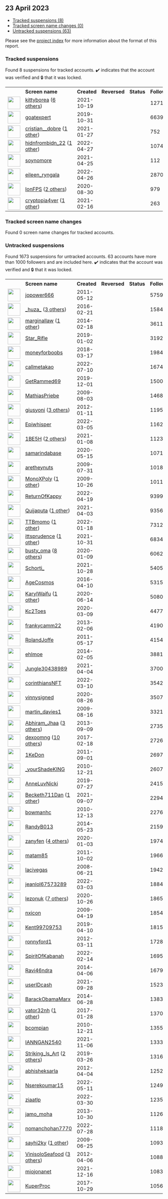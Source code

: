 ## 23 April 2023

* [Tracked suspensions (8)](#tracked-suspensions)
* [Tracked screen name changes (0)](#tracked-screen-name-changes)
* [Untracked suspensions (63)](#untracked-suspensions)

Please see the [project index](https://github.com/travisbrown/twitter-watch) for more information about the format of this report.

### Tracked suspensions

Found 8 suspensions for tracked accounts.
  ✔️ indicates that the account was verified and 🔒 that it was locked.

<table>
    <tr>
        <th></th>
        <th align="left">Screen name</th>
        <th align="left">Created</th>
        <th align="left">Reversed</th>
        <th align="left">Status</th>
        <th align="left">Followers</th>
        <th align="left">Ranking</th></tr>
    </tr>
        <tr>
            <td><a href="https://twitter.com/intent/user?user_id=1450570882846502912">
                <img src="https://pbs.twimg.com/profile_images/1527408571507433472/UWssfGfw_normal.jpg" width="40px" height="40px" align="center"/></a>
            </td>
            <td>
                <a href="https://twitter.com/kittyborea">kittyborea</a>&nbsp;(<a href="https://api.memory.lol/v1/tw/id/1450570882846502912">6 others</a>)&nbsp;</td>
            <td>2021-10-19</td>
            <td></td>
            <td align="center"></td>
            <td>1271</td>
            <td>2042</td>
        </tr>
        <tr>
            <td><a href="https://twitter.com/intent/user?user_id=1189814358043439105">
                <img src="https://pbs.twimg.com/profile_images/1189837839229431809/pw2tyXlE_normal.jpg" width="40px" height="40px" align="center"/></a>
            </td>
            <td>
                <a href="https://twitter.com/goatexpert">goatexpert</a></td>
            <td>2019-10-31</td>
            <td></td>
            <td align="center"></td>
            <td>6639</td>
            <td>10985</td>
        </tr>
        <tr>
            <td><a href="https://twitter.com/intent/user?user_id=1354381852233134083">
                <img src="https://pbs.twimg.com/profile_images/1506372176710152198/1nARpzqn_normal.jpg" width="40px" height="40px" align="center"/></a>
            </td>
            <td>
                <a href="https://twitter.com/cristian__dobre">cristian__dobre</a>&nbsp;(<a href="https://api.memory.lol/v1/tw/id/1354381852233134083">1 other</a>)&nbsp;</td>
            <td>2021-01-27</td>
            <td></td>
            <td align="center"></td>
            <td>752</td>
            <td>18523</td>
        </tr>
        <tr>
            <td><a href="https://twitter.com/intent/user?user_id=1519376861469548546">
                <img src="https://pbs.twimg.com/profile_images/1588886581187846144/BZeOByWZ_normal.jpg" width="40px" height="40px" align="center"/></a>
            </td>
            <td>
                <a href="https://twitter.com/hidnfrombidn_22">hidnfrombidn_22</a>&nbsp;(<a href="https://api.memory.lol/v1/tw/id/1519376861469548546">1 other</a>)&nbsp;</td>
            <td>2022-04-27</td>
            <td></td>
            <td align="center"></td>
            <td>1074</td>
            <td>31327</td>
        </tr>
        <tr>
            <td><a href="https://twitter.com/intent/user?user_id=1386361654871535619">
                <img src="https://pbs.twimg.com/profile_images/1526585790402371585/ekaeSUm9_normal.jpg" width="40px" height="40px" align="center"/></a>
            </td>
            <td>
                <a href="https://twitter.com/soynomore">soynomore</a></td>
            <td>2021-04-25</td>
            <td></td>
            <td align="center"></td>
            <td>112</td>
            <td>50199</td>
        </tr>
        <tr>
            <td><a href="https://twitter.com/intent/user?user_id=1519089482808668166">
                <img src="https://pbs.twimg.com/profile_images/1577812334743093255/14XwgOJ3_normal.jpg" width="40px" height="40px" align="center"/></a>
            </td>
            <td>
                <a href="https://twitter.com/eileen_ryngala">eileen_ryngala</a></td>
            <td>2022-04-26</td>
            <td></td>
            <td align="center"></td>
            <td>2870</td>
            <td>76844</td>
        </tr>
        <tr>
            <td><a href="https://twitter.com/intent/user?user_id=1300116830560845827">
                <img src="https://pbs.twimg.com/profile_images/1596667004597010434/H_Hd5DPa_normal.jpg" width="40px" height="40px" align="center"/></a>
            </td>
            <td>
                <a href="https://twitter.com/IonFPS">IonFPS</a>&nbsp;(<a href="https://api.memory.lol/v1/tw/id/1300116830560845827">2 others</a>)&nbsp;</td>
            <td>2020-08-30</td>
            <td></td>
            <td align="center"></td>
            <td>979</td>
            <td>88008</td>
        </tr>
        <tr>
            <td><a href="https://twitter.com/intent/user?user_id=1361540273982083073">
                <img src="https://pbs.twimg.com/profile_images/1380261429731848192/N4Hv-Kq5_normal.jpg" width="40px" height="40px" align="center"/></a>
            </td>
            <td>
                <a href="https://twitter.com/cryptopia4ver">cryptopia4ver</a>&nbsp;(<a href="https://api.memory.lol/v1/tw/id/1361540273982083073">1 other</a>)&nbsp;</td>
            <td>2021-02-16</td>
            <td></td>
            <td align="center"></td>
            <td>263</td>
            <td>90033</td>
        </tr></table>

### Tracked screen name changes

Found 0 screen name changes for tracked accounts.

### Untracked suspensions

Found 1673 suspensions for untracked accounts.
63 accounts have more than 1000 followers and are included here.
  ✔️ indicates that the account was verified and 🔒 that it was locked.

<table>
    <tr>
        <th></th>
        <th align="left">Screen name</th>
        <th align="left">Created</th>
        <th align="left">Reversed</th>
        <th align="left">Status</th>
        <th align="left">Followers</th>
    </tr>
        <tr>
            <td><a href="https://twitter.com/intent/user?user_id=297302006">
                <img src="https://pbs.twimg.com/profile_images/1588272742083825670/5z1NEGqM_normal.jpg" width="40px" height="40px" align="center"/></a>
            </td>
            <td>
                <a href="https://twitter.com/jopower666">jopower666</a></td>
            <td>2011-05-12</td>
            <td></td>
            <td align="center"></td>
            <td>575978</td>
        </tr>
        <tr>
            <td><a href="https://twitter.com/intent/user?user_id=701297480210784256">
                <img src="https://pbs.twimg.com/profile_images/1561076924818014208/EIIN6iEq_normal.jpg" width="40px" height="40px" align="center"/></a>
            </td>
            <td>
                <a href="https://twitter.com/_huza_">_huza_</a>&nbsp;(<a href="https://api.memory.lol/v1/tw/id/701297480210784256">3 others</a>)&nbsp;</td>
            <td>2016-02-21</td>
            <td></td>
            <td align="center"></td>
            <td>158458</td>
        </tr>
        <tr>
            <td><a href="https://twitter.com/intent/user?user_id=2349379614">
                <img src="https://pbs.twimg.com/profile_images/1354496074577104898/QXXs816c_normal.jpg" width="40px" height="40px" align="center"/></a>
            </td>
            <td>
                <a href="https://twitter.com/marginallaw">marginallaw</a>&nbsp;(<a href="https://api.memory.lol/v1/tw/id/2349379614">1 other</a>)&nbsp;</td>
            <td>2014-02-18</td>
            <td></td>
            <td align="center"></td>
            <td>36110</td>
        </tr>
        <tr>
            <td><a href="https://twitter.com/intent/user?user_id=1080540771303018497">
                <img src="https://pbs.twimg.com/profile_images/1445944939125293058/LNtEDEN5_normal.jpg" width="40px" height="40px" align="center"/></a>
            </td>
            <td>
                <a href="https://twitter.com/Star_Rifle">Star_Rifle</a></td>
            <td>2019-01-02</td>
            <td></td>
            <td align="center"></td>
            <td>31924</td>
        </tr>
        <tr>
            <td><a href="https://twitter.com/intent/user?user_id=974868588048912389">
                <img src="https://pbs.twimg.com/profile_images/1285794118569009153/p3QNzobp_normal.jpg" width="40px" height="40px" align="center"/></a>
            </td>
            <td>
                <a href="https://twitter.com/moneyforboobs">moneyforboobs</a></td>
            <td>2018-03-17</td>
            <td></td>
            <td align="center"></td>
            <td>19842</td>
        </tr>
        <tr>
            <td><a href="https://twitter.com/intent/user?user_id=1546145484582096898">
                <img src="https://pbs.twimg.com/profile_images/1591180788342685696/ptmy35pu_normal.png" width="40px" height="40px" align="center"/></a>
            </td>
            <td>
                <a href="https://twitter.com/callmetakao">callmetakao</a></td>
            <td>2022-07-10</td>
            <td></td>
            <td align="center"></td>
            <td>16744</td>
        </tr>
        <tr>
            <td><a href="https://twitter.com/intent/user?user_id=1200954885392551936">
                <img src="https://pbs.twimg.com/profile_images/1356077903868526595/M6GXiT1o_normal.jpg" width="40px" height="40px" align="center"/></a>
            </td>
            <td>
                <a href="https://twitter.com/GetRammed69">GetRammed69</a></td>
            <td>2019-12-01</td>
            <td></td>
            <td align="center"></td>
            <td>15003</td>
        </tr>
        <tr>
            <td><a href="https://twitter.com/intent/user?user_id=62458253">
                <img src="https://pbs.twimg.com/profile_images/1440237268728356867/ua9uyNmO_normal.jpg" width="40px" height="40px" align="center"/></a>
            </td>
            <td>
                <a href="https://twitter.com/MathiasPriebe">MathiasPriebe</a></td>
            <td>2009-08-03</td>
            <td></td>
            <td align="center"></td>
            <td>14682</td>
        </tr>
        <tr>
            <td><a href="https://twitter.com/intent/user?user_id=461019019">
                <img src="https://pbs.twimg.com/profile_images/1483123668968480778/3dQyX95e_normal.jpg" width="40px" height="40px" align="center"/></a>
            </td>
            <td>
                <a href="https://twitter.com/giusyoni">giusyoni</a>&nbsp;(<a href="https://api.memory.lol/v1/tw/id/461019019">3 others</a>)&nbsp;</td>
            <td>2012-01-11</td>
            <td></td>
            <td align="center"></td>
            <td>11951</td>
        </tr>
        <tr>
            <td><a href="https://twitter.com/intent/user?user_id=1499983116017930241">
                <img src="https://pbs.twimg.com/profile_images/1499983332624322562/jXT8Jqp2_normal.jpg" width="40px" height="40px" align="center"/></a>
            </td>
            <td>
                <a href="https://twitter.com/Epiwhisper">Epiwhisper</a></td>
            <td>2022-03-05</td>
            <td></td>
            <td align="center"></td>
            <td>11623</td>
        </tr>
        <tr>
            <td><a href="https://twitter.com/intent/user?user_id=1347503157371396099">
                <img src="https://pbs.twimg.com/profile_images/1598242318955565057/iUeZF0eA_normal.jpg" width="40px" height="40px" align="center"/></a>
            </td>
            <td>
                <a href="https://twitter.com/1BE5H">1BE5H</a>&nbsp;(<a href="https://api.memory.lol/v1/tw/id/1347503157371396099">2 others</a>)&nbsp;</td>
            <td>2021-01-08</td>
            <td></td>
            <td align="center"></td>
            <td>11230</td>
        </tr>
        <tr>
            <td><a href="https://twitter.com/intent/user?user_id=1261272333911613440">
                <img src="https://pbs.twimg.com/profile_images/1576334336072163329/Rx8C2Lr1_normal.jpg" width="40px" height="40px" align="center"/></a>
            </td>
            <td>
                <a href="https://twitter.com/samarindabase">samarindabase</a></td>
            <td>2020-05-15</td>
            <td></td>
            <td align="center"></td>
            <td>10710</td>
        </tr>
        <tr>
            <td><a href="https://twitter.com/intent/user?user_id=61866666">
                <img src="https://pbs.twimg.com/profile_images/1259765289/Dave_1__normal.jpg" width="40px" height="40px" align="center"/></a>
            </td>
            <td>
                <a href="https://twitter.com/aretheynuts">aretheynuts</a></td>
            <td>2009-07-31</td>
            <td></td>
            <td align="center"></td>
            <td>10184</td>
        </tr>
        <tr>
            <td><a href="https://twitter.com/intent/user?user_id=85259767">
                <img src="https://pbs.twimg.com/profile_images/1473466991667298304/6m2jM_-__normal.jpg" width="40px" height="40px" align="center"/></a>
            </td>
            <td>
                <a href="https://twitter.com/MonoXPoly">MonoXPoly</a>&nbsp;(<a href="https://api.memory.lol/v1/tw/id/85259767">1 other</a>)&nbsp;</td>
            <td>2009-10-26</td>
            <td></td>
            <td align="center"></td>
            <td>10118</td>
        </tr>
        <tr>
            <td><a href="https://twitter.com/intent/user?user_id=1516493709566742534">
                <img src="https://pbs.twimg.com/profile_images/1516493870149865475/zSKNBlg7_normal.jpg" width="40px" height="40px" align="center"/></a>
            </td>
            <td>
                <a href="https://twitter.com/ReturnOfKappy">ReturnOfKappy</a></td>
            <td>2022-04-19</td>
            <td></td>
            <td align="center"></td>
            <td>9399</td>
        </tr>
        <tr>
            <td><a href="https://twitter.com/intent/user?user_id=1378287785145171973">
                <img src="https://pbs.twimg.com/profile_images/1557685942760210434/Jk9mNSy1_normal.jpg" width="40px" height="40px" align="center"/></a>
            </td>
            <td>
                <a href="https://twitter.com/Quijaputa">Quijaputa</a>&nbsp;(<a href="https://api.memory.lol/v1/tw/id/1378287785145171973">1 other</a>)&nbsp;</td>
            <td>2021-04-03</td>
            <td></td>
            <td align="center"></td>
            <td>9356</td>
        </tr>
        <tr>
            <td><a href="https://twitter.com/intent/user?user_id=1483494542712381440">
                <img src="https://pbs.twimg.com/profile_images/1596870462578925568/Dij_P7Ec_normal.jpg" width="40px" height="40px" align="center"/></a>
            </td>
            <td>
                <a href="https://twitter.com/TTBmomo">TTBmomo</a>&nbsp;(<a href="https://api.memory.lol/v1/tw/id/1483494542712381440">1 other</a>)&nbsp;</td>
            <td>2022-01-18</td>
            <td></td>
            <td align="center"></td>
            <td>7312</td>
        </tr>
        <tr>
            <td><a href="https://twitter.com/intent/user?user_id=1454820650644815876">
                <img src="https://pbs.twimg.com/profile_images/1593934408737775621/ZuNMdPDI_normal.jpg" width="40px" height="40px" align="center"/></a>
            </td>
            <td>
                <a href="https://twitter.com/ittsprudence">ittsprudence</a>&nbsp;(<a href="https://api.memory.lol/v1/tw/id/1454820650644815876">1 other</a>)&nbsp;</td>
            <td>2021-10-31</td>
            <td></td>
            <td align="center"></td>
            <td>6834</td>
        </tr>
        <tr>
            <td><a href="https://twitter.com/intent/user?user_id=1215180092659392512">
                <img src="https://pbs.twimg.com/profile_images/1598050108012171273/wRhzfAUB_normal.jpg" width="40px" height="40px" align="center"/></a>
            </td>
            <td>
                <a href="https://twitter.com/busty_oma">busty_oma</a>&nbsp;(<a href="https://api.memory.lol/v1/tw/id/1215180092659392512">8 others</a>)&nbsp;</td>
            <td>2020-01-09</td>
            <td></td>
            <td align="center"></td>
            <td>6062</td>
        </tr>
        <tr>
            <td><a href="https://twitter.com/intent/user?user_id=1453810165602467843">
                <img src="https://pbs.twimg.com/profile_images/1598668083257921540/ILgakmsq_normal.jpg" width="40px" height="40px" align="center"/></a>
            </td>
            <td>
                <a href="https://twitter.com/Schorti_">Schorti_</a></td>
            <td>2021-10-28</td>
            <td></td>
            <td align="center"></td>
            <td>5405</td>
        </tr>
        <tr>
            <td><a href="https://twitter.com/intent/user?user_id=719003733997150208">
                <img src="https://pbs.twimg.com/profile_images/1598526358669340672/90NwMV0q_normal.jpg" width="40px" height="40px" align="center"/></a>
            </td>
            <td>
                <a href="https://twitter.com/AgeCosmos">AgeCosmos</a></td>
            <td>2016-04-10</td>
            <td></td>
            <td align="center"></td>
            <td>5315</td>
        </tr>
        <tr>
            <td><a href="https://twitter.com/intent/user?user_id=1272154016638738437">
                <img src="https://pbs.twimg.com/profile_images/1597656656598507520/jdb0S4Rv_normal.jpg" width="40px" height="40px" align="center"/></a>
            </td>
            <td>
                <a href="https://twitter.com/KarylWaifu">KarylWaifu</a>&nbsp;(<a href="https://api.memory.lol/v1/tw/id/1272154016638738437">1 other</a>)&nbsp;</td>
            <td>2020-06-14</td>
            <td></td>
            <td align="center"></td>
            <td>5080</td>
        </tr>
        <tr>
            <td><a href="https://twitter.com/intent/user?user_id=1236859808659243015">
                <img src="https://pbs.twimg.com/profile_images/1561438690467004418/-0y3grPd_normal.jpg" width="40px" height="40px" align="center"/></a>
            </td>
            <td>
                <a href="https://twitter.com/Kc2Toes">Kc2Toes</a></td>
            <td>2020-03-09</td>
            <td></td>
            <td align="center"></td>
            <td>4477</td>
        </tr>
        <tr>
            <td><a href="https://twitter.com/intent/user?user_id=1155266749">
                <img src="https://pbs.twimg.com/profile_images/514562541393965057/yy6y88E__normal.jpeg" width="40px" height="40px" align="center"/></a>
            </td>
            <td>
                <a href="https://twitter.com/frankycamm22">frankycamm22</a></td>
            <td>2013-02-06</td>
            <td></td>
            <td align="center"></td>
            <td>4190</td>
        </tr>
        <tr>
            <td><a href="https://twitter.com/intent/user?user_id=300077989">
                <img src="https://pbs.twimg.com/profile_images/1357261593/roland-joffe-on-the-set-of-there-be-dragons_normal.jpg" width="40px" height="40px" align="center"/></a>
            </td>
            <td>
                <a href="https://twitter.com/RolandJoffe">RolandJoffe</a></td>
            <td>2011-05-17</td>
            <td></td>
            <td align="center"></td>
            <td>4154</td>
        </tr>
        <tr>
            <td><a href="https://twitter.com/intent/user?user_id=2328445813">
                <img src="https://pbs.twimg.com/profile_images/1596386692247625730/6NeJCEIV_normal.jpg" width="40px" height="40px" align="center"/></a>
            </td>
            <td>
                <a href="https://twitter.com/ehlmoe">ehlmoe</a></td>
            <td>2014-02-05</td>
            <td></td>
            <td align="center"></td>
            <td>3881</td>
        </tr>
        <tr>
            <td><a href="https://twitter.com/intent/user?user_id=1378692656293875718">
                <img src="https://pbs.twimg.com/profile_images/1549190608333701120/LKLr11W1_normal.jpg" width="40px" height="40px" align="center"/></a>
            </td>
            <td>
                <a href="https://twitter.com/Jungle30438989">Jungle30438989</a></td>
            <td>2021-04-04</td>
            <td></td>
            <td align="center"></td>
            <td>3700</td>
        </tr>
        <tr>
            <td><a href="https://twitter.com/intent/user?user_id=1501727435100147717">
                <img src="https://pbs.twimg.com/profile_images/1504122587051397129/SDZMwVyq_normal.png" width="40px" height="40px" align="center"/></a>
            </td>
            <td>
                <a href="https://twitter.com/corinthiansNFT">corinthiansNFT</a></td>
            <td>2022-03-10</td>
            <td></td>
            <td align="center"></td>
            <td>3542</td>
        </tr>
        <tr>
            <td><a href="https://twitter.com/intent/user?user_id=1298627889462747136">
                <img src="https://pbs.twimg.com/profile_images/1598384055661330438/GhAjZw-q_normal.jpg" width="40px" height="40px" align="center"/></a>
            </td>
            <td>
                <a href="https://twitter.com/vinnysigned">vinnysigned</a></td>
            <td>2020-08-26</td>
            <td></td>
            <td align="center"></td>
            <td>3507</td>
        </tr>
        <tr>
            <td><a href="https://twitter.com/intent/user?user_id=66148782">
                <img src="https://pbs.twimg.com/profile_images/1457629184776355841/A_ea67SJ_normal.jpg" width="40px" height="40px" align="center"/></a>
            </td>
            <td>
                <a href="https://twitter.com/martin_davies1">martin_davies1</a></td>
            <td>2009-08-16</td>
            <td></td>
            <td align="center"></td>
            <td>3321</td>
        </tr>
        <tr>
            <td><a href="https://twitter.com/intent/user?user_id=1844872608">
                <img src="https://pbs.twimg.com/profile_images/1381110129941114885/YKJ0Dye-_normal.jpg" width="40px" height="40px" align="center"/></a>
            </td>
            <td>
                <a href="https://twitter.com/Abhiram_Jhaa">Abhiram_Jhaa</a>&nbsp;(<a href="https://api.memory.lol/v1/tw/id/1844872608">3 others</a>)&nbsp;</td>
            <td>2013-09-09</td>
            <td></td>
            <td align="center"></td>
            <td>2735</td>
        </tr>
        <tr>
            <td><a href="https://twitter.com/intent/user?user_id=833058569134211072">
                <img src="https://pbs.twimg.com/profile_images/1471961039717773314/IA-CbzHT_normal.jpg" width="40px" height="40px" align="center"/></a>
            </td>
            <td>
                <a href="https://twitter.com/dexoomng">dexoomng</a>&nbsp;(<a href="https://api.memory.lol/v1/tw/id/833058569134211072">10 others</a>)&nbsp;</td>
            <td>2017-02-18</td>
            <td></td>
            <td align="center"></td>
            <td>2726</td>
        </tr>
        <tr>
            <td><a href="https://twitter.com/intent/user?user_id=366199918">
                <img src="https://pbs.twimg.com/profile_images/1383606824323010574/QEz6DNSn_normal.jpg" width="40px" height="40px" align="center"/></a>
            </td>
            <td>
                <a href="https://twitter.com/1KeDon">1KeDon</a></td>
            <td>2011-09-01</td>
            <td></td>
            <td align="center"></td>
            <td>2697</td>
        </tr>
        <tr>
            <td><a href="https://twitter.com/intent/user?user_id=229170531">
                <img src="https://pbs.twimg.com/profile_images/1565915563758702594/nOXOZyoh_normal.jpg" width="40px" height="40px" align="center"/></a>
            </td>
            <td>
                <a href="https://twitter.com/_yourShadeKING">_yourShadeKING</a></td>
            <td>2010-12-21</td>
            <td></td>
            <td align="center"></td>
            <td>2607</td>
        </tr>
        <tr>
            <td><a href="https://twitter.com/intent/user?user_id=1154981400942129152">
                <img src="https://pbs.twimg.com/profile_images/1518747064728961031/_kDi7ghk_normal.jpg" width="40px" height="40px" align="center"/></a>
            </td>
            <td>
                <a href="https://twitter.com/AnneLuvNicki">AnneLuvNicki</a></td>
            <td>2019-07-27</td>
            <td></td>
            <td align="center"></td>
            <td>2415</td>
        </tr>
        <tr>
            <td><a href="https://twitter.com/intent/user?user_id=1435032192942428160">
                <img src="https://pbs.twimg.com/profile_images/1555021933401427969/kRPG-Qu1_normal.jpg" width="40px" height="40px" align="center"/></a>
            </td>
            <td>
                <a href="https://twitter.com/Becketh711Dan">Becketh711Dan</a>&nbsp;(<a href="https://api.memory.lol/v1/tw/id/1435032192942428160">1 other</a>)&nbsp;</td>
            <td>2021-09-07</td>
            <td></td>
            <td align="center"></td>
            <td>2294</td>
        </tr>
        <tr>
            <td><a href="https://twitter.com/intent/user?user_id=226015184">
                <img src="https://pbs.twimg.com/profile_images/1568252832578506752/QN3UxGkt_normal.jpg" width="40px" height="40px" align="center"/></a>
            </td>
            <td>
                <a href="https://twitter.com/bowmanhc">bowmanhc</a></td>
            <td>2010-12-13</td>
            <td></td>
            <td align="center"></td>
            <td>2276</td>
        </tr>
        <tr>
            <td><a href="https://twitter.com/intent/user?user_id=2516858538">
                <img src="https://pbs.twimg.com/profile_images/1592029475671363585/-7zhU4pj_normal.jpg" width="40px" height="40px" align="center"/></a>
            </td>
            <td>
                <a href="https://twitter.com/RandyB013">RandyB013</a></td>
            <td>2014-05-23</td>
            <td></td>
            <td align="center"></td>
            <td>2159</td>
        </tr>
        <tr>
            <td><a href="https://twitter.com/intent/user?user_id=1212972152296636416">
                <img src="https://pbs.twimg.com/profile_images/1549450638437801986/_Uc2EXa7_normal.jpg" width="40px" height="40px" align="center"/></a>
            </td>
            <td>
                <a href="https://twitter.com/zanyfen">zanyfen</a>&nbsp;(<a href="https://api.memory.lol/v1/tw/id/1212972152296636416">4 others</a>)&nbsp;</td>
            <td>2020-01-03</td>
            <td></td>
            <td align="center"></td>
            <td>1974</td>
        </tr>
        <tr>
            <td><a href="https://twitter.com/intent/user?user_id=383953999">
                <img src="https://pbs.twimg.com/profile_images/1065406805742891008/gz9A20Zw_normal.jpg" width="40px" height="40px" align="center"/></a>
            </td>
            <td>
                <a href="https://twitter.com/matam85">matam85</a></td>
            <td>2011-10-02</td>
            <td></td>
            <td align="center"></td>
            <td>1966</td>
        </tr>
        <tr>
            <td><a href="https://twitter.com/intent/user?user_id=15193537">
                <img src="https://pbs.twimg.com/profile_images/1559245694422003712/Dw9IAlry_normal.jpg" width="40px" height="40px" align="center"/></a>
            </td>
            <td>
                <a href="https://twitter.com/lacivegas">lacivegas</a></td>
            <td>2008-06-21</td>
            <td></td>
            <td align="center"></td>
            <td>1942</td>
        </tr>
        <tr>
            <td><a href="https://twitter.com/intent/user?user_id=1499482882615787524">
                <img src="https://pbs.twimg.com/profile_images/1535356190435299336/CczBIR6M_normal.jpg" width="40px" height="40px" align="center"/></a>
            </td>
            <td>
                <a href="https://twitter.com/jeanlol67573289">jeanlol67573289</a></td>
            <td>2022-03-03</td>
            <td></td>
            <td align="center"></td>
            <td>1884</td>
        </tr>
        <tr>
            <td><a href="https://twitter.com/intent/user?user_id=1320814810297151489">
                <img src="https://pbs.twimg.com/profile_images/1595103346167353349/L445Zmoq_normal.jpg" width="40px" height="40px" align="center"/></a>
            </td>
            <td>
                <a href="https://twitter.com/lezonuk">lezonuk</a>&nbsp;(<a href="https://api.memory.lol/v1/tw/id/1320814810297151489">7 others</a>)&nbsp;</td>
            <td>2020-10-26</td>
            <td></td>
            <td align="center"></td>
            <td>1865</td>
        </tr>
        <tr>
            <td><a href="https://twitter.com/intent/user?user_id=33094605">
                <img src="https://pbs.twimg.com/profile_images/696688073338417152/PN5CXk-d_normal.jpg" width="40px" height="40px" align="center"/></a>
            </td>
            <td>
                <a href="https://twitter.com/nxicon">nxicon</a></td>
            <td>2009-04-19</td>
            <td></td>
            <td align="center"></td>
            <td>1854</td>
        </tr>
        <tr>
            <td><a href="https://twitter.com/intent/user?user_id=1115859879183495169">
                <img src="https://pbs.twimg.com/profile_images/1578149619686670342/--MuvjxF_normal.jpg" width="40px" height="40px" align="center"/></a>
            </td>
            <td>
                <a href="https://twitter.com/Kent99709753">Kent99709753</a></td>
            <td>2019-04-10</td>
            <td></td>
            <td align="center"></td>
            <td>1815</td>
        </tr>
        <tr>
            <td><a href="https://twitter.com/intent/user?user_id=521754317">
                <img src="https://pbs.twimg.com/profile_images/853596435484430338/6NLtkAhR_normal.jpg" width="40px" height="40px" align="center"/></a>
            </td>
            <td>
                <a href="https://twitter.com/ronnyford1">ronnyford1</a></td>
            <td>2012-03-11</td>
            <td></td>
            <td align="center"></td>
            <td>1728</td>
        </tr>
        <tr>
            <td><a href="https://twitter.com/intent/user?user_id=1493316657657389059">
                <img src="https://pbs.twimg.com/profile_images/1493318203526856712/l-EATCMq_normal.jpg" width="40px" height="40px" align="center"/></a>
            </td>
            <td>
                <a href="https://twitter.com/SpiritOfKabanah">SpiritOfKabanah</a></td>
            <td>2022-02-14</td>
            <td></td>
            <td align="center"></td>
            <td>1695</td>
        </tr>
        <tr>
            <td><a href="https://twitter.com/intent/user?user_id=2430723050">
                <img src="https://pbs.twimg.com/profile_images/1555143651126571008/JfotwjKu_normal.jpg" width="40px" height="40px" align="center"/></a>
            </td>
            <td>
                <a href="https://twitter.com/Ravi46ndra">Ravi46ndra</a></td>
            <td>2014-04-06</td>
            <td></td>
            <td align="center"></td>
            <td>1679</td>
        </tr>
        <tr>
            <td><a href="https://twitter.com/intent/user?user_id=1442690171632242690">
                <img src="https://pbs.twimg.com/profile_images/1445911027581870083/ans8W7Is_normal.jpg" width="40px" height="40px" align="center"/></a>
            </td>
            <td>
                <a href="https://twitter.com/userIDcash">userIDcash</a></td>
            <td>2021-09-28</td>
            <td></td>
            <td align="center"></td>
            <td>1523</td>
        </tr>
        <tr>
            <td><a href="https://twitter.com/intent/user?user_id=2593061460">
                <img src="https://pbs.twimg.com/profile_images/1563361777596764162/10NfN4d7_normal.jpg" width="40px" height="40px" align="center"/></a>
            </td>
            <td>
                <a href="https://twitter.com/BarackObamaMarx">BarackObamaMarx</a></td>
            <td>2014-06-28</td>
            <td></td>
            <td align="center"></td>
            <td>1383</td>
        </tr>
        <tr>
            <td><a href="https://twitter.com/intent/user?user_id=825153313746231297">
                <img src="https://pbs.twimg.com/profile_images/1597633008621604864/pBOUJLtH_normal.jpg" width="40px" height="40px" align="center"/></a>
            </td>
            <td>
                <a href="https://twitter.com/vator32nh">vator32nh</a>&nbsp;(<a href="https://api.memory.lol/v1/tw/id/825153313746231297">1 other</a>)&nbsp;</td>
            <td>2017-01-28</td>
            <td></td>
            <td align="center"></td>
            <td>1370</td>
        </tr>
        <tr>
            <td><a href="https://twitter.com/intent/user?user_id=228941951">
                <img src="https://pbs.twimg.com/profile_images/1081983604882690048/2NGQIlHu_normal.jpg" width="40px" height="40px" align="center"/></a>
            </td>
            <td>
                <a href="https://twitter.com/bcompian">bcompian</a></td>
            <td>2010-12-21</td>
            <td></td>
            <td align="center"></td>
            <td>1355</td>
        </tr>
        <tr>
            <td><a href="https://twitter.com/intent/user?user_id=1456803393788383233">
                <img src="https://pbs.twimg.com/profile_images/1456803630321971209/bpltjZYi_normal.png" width="40px" height="40px" align="center"/></a>
            </td>
            <td>
                <a href="https://twitter.com/IANNGAN2540">IANNGAN2540</a></td>
            <td>2021-11-06</td>
            <td></td>
            <td align="center"></td>
            <td>1333</td>
        </tr>
        <tr>
            <td><a href="https://twitter.com/intent/user?user_id=1110669482303913984">
                <img src="https://pbs.twimg.com/profile_images/1589144709678735361/8GMueTej_normal.jpg" width="40px" height="40px" align="center"/></a>
            </td>
            <td>
                <a href="https://twitter.com/Striking_Is_Art">Striking_Is_Art</a>&nbsp;(<a href="https://api.memory.lol/v1/tw/id/1110669482303913984">2 others</a>)&nbsp;</td>
            <td>2019-03-26</td>
            <td></td>
            <td align="center"></td>
            <td>1316</td>
        </tr>
        <tr>
            <td><a href="https://twitter.com/intent/user?user_id=545071443">
                <img src="https://pbs.twimg.com/profile_images/1558494581632962560/aqTbUUaO_normal.jpg" width="40px" height="40px" align="center"/></a>
            </td>
            <td>
                <a href="https://twitter.com/abhisheksarla">abhisheksarla</a></td>
            <td>2012-04-04</td>
            <td></td>
            <td align="center"></td>
            <td>1252</td>
        </tr>
        <tr>
            <td><a href="https://twitter.com/intent/user?user_id=1524279400136589312">
                <img src="https://pbs.twimg.com/profile_images/1598300635438399488/bVKYvmLy_normal.jpg" width="40px" height="40px" align="center"/></a>
            </td>
            <td>
                <a href="https://twitter.com/Nserekoumar15">Nserekoumar15</a></td>
            <td>2022-05-11</td>
            <td></td>
            <td align="center"></td>
            <td>1249</td>
        </tr>
        <tr>
            <td><a href="https://twitter.com/intent/user?user_id=1509220178575380487">
                <img src="https://pbs.twimg.com/profile_images/1588516888207917058/Cqk-m5Jn_normal.jpg" width="40px" height="40px" align="center"/></a>
            </td>
            <td>
                <a href="https://twitter.com/ziaatlp">ziaatlp</a></td>
            <td>2022-03-30</td>
            <td></td>
            <td align="center"></td>
            <td>1235</td>
        </tr>
        <tr>
            <td><a href="https://twitter.com/intent/user?user_id=2160194219">
                <img src="https://pbs.twimg.com/profile_images/1397666307785515014/aQSJj9S5_normal.jpg" width="40px" height="40px" align="center"/></a>
            </td>
            <td>
                <a href="https://twitter.com/jamo_moha">jamo_moha</a></td>
            <td>2013-10-30</td>
            <td></td>
            <td align="center"></td>
            <td>1126</td>
        </tr>
        <tr>
            <td><a href="https://twitter.com/intent/user?user_id=1552545570492923904">
                <img src="https://pbs.twimg.com/profile_images/1590785541603205121/eNLMPQTX_normal.jpg" width="40px" height="40px" align="center"/></a>
            </td>
            <td>
                <a href="https://twitter.com/nomanchohan7770">nomanchohan7770</a></td>
            <td>2022-07-28</td>
            <td></td>
            <td align="center"></td>
            <td>1118</td>
        </tr>
        <tr>
            <td><a href="https://twitter.com/intent/user?user_id=50589322">
                <img src="https://pbs.twimg.com/profile_images/561508336818868227/h-kiKdkE_normal.jpeg" width="40px" height="40px" align="center"/></a>
            </td>
            <td>
                <a href="https://twitter.com/sayhi2ky">sayhi2ky</a>&nbsp;(<a href="https://api.memory.lol/v1/tw/id/50589322">1 other</a>)&nbsp;</td>
            <td>2009-06-25</td>
            <td></td>
            <td align="center"></td>
            <td>1093</td>
        </tr>
        <tr>
            <td><a href="https://twitter.com/intent/user?user_id=546762460">
                <img src="https://pbs.twimg.com/profile_images/1596394249100075009/6OAMmtoJ_normal.jpg" width="40px" height="40px" align="center"/></a>
            </td>
            <td>
                <a href="https://twitter.com/VinisoloSeafood">VinisoloSeafood</a>&nbsp;(<a href="https://api.memory.lol/v1/tw/id/546762460">3 others</a>)&nbsp;</td>
            <td>2012-04-06</td>
            <td></td>
            <td align="center"></td>
            <td>1088</td>
        </tr>
        <tr>
            <td><a href="https://twitter.com/intent/user?user_id=1471513053610975241">
                <img src="https://pbs.twimg.com/profile_images/1589674120962342912/1pMTZmJy_normal.jpg" width="40px" height="40px" align="center"/></a>
            </td>
            <td>
                <a href="https://twitter.com/miojonanet">miojonanet</a></td>
            <td>2021-12-16</td>
            <td></td>
            <td align="center"></td>
            <td>1083</td>
        </tr>
        <tr>
            <td><a href="https://twitter.com/intent/user?user_id=924736966972903425">
                <img src="https://pbs.twimg.com/profile_images/1301977097678794757/6GNy4aKn_normal.jpg" width="40px" height="40px" align="center"/></a>
            </td>
            <td>
                <a href="https://twitter.com/KuperProc">KuperProc</a></td>
            <td>2017-10-29</td>
            <td></td>
            <td align="center"></td>
            <td>1056</td>
        </tr></table>

